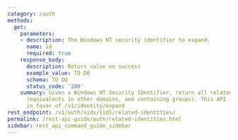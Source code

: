 ```yaml
---
category: /auth
methods:
  get:
    parameters:
    - description: The Windows NT security identifier to expand.
      name: id
      required: true
    response_body:
      description: Return value on success
      example_value: TO DO
      schema: TO DO
      status_code: '200'
    summary: Given a Windows NT Security IDentifier, return all related identities
      (equivalents in other domains, and containing groups). This API is deprecated
      in favor of /v1/identity/expand
rest_endpoint: /v1/auth/sids/{id}/related-identities/
permalink: /rest-api-guide/auth/related-identities.html
sidebar: rest_api_command_guide_sidebar
---
```

